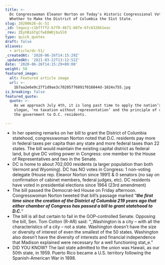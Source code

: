 ```yaml
---
title: >-
  Dc Congresswoman Eleanor Norton on Today's Historic Congressional Vote on
  Whether to Make the District of Columbia the 51st State.
slug: 20200626-dc-51
_id: legacy-c1bffff2-b7f0-4671-b07e-6fc6326b1eac
_rev: ZEyhBiGfgCfwE8WOjbuSlO
type: quick_quotes
draft: false
aliases:
  - article/dc-51/
_createdAt: '2020-06-26T14:15:29Z'
_updatedAt: '2021-03-22T13:12:52Z'
date: '2020-06-26T14:15:29+00:00'
weight: 50
featured_image:
  alt: Featured article image
  url: >-
    1b7aa2e6e9c27f1d9ae3c70205776891f016044d-1024x755.jpg
is_breaking: false
featured_quote:
  quote: >-
    As we approach July 4th, it is long past time to apply the nation’s oldest
    slogan, ‘no taxation without representation’ and the principle of consent of
    the government to D.C. residents.

---
```

* In her opening remarks on her bill to grant the District of Columbia statehood, congresswoman Norton noted that D.C. residents pay more in federal taxes per capita than any state and more federal taxes than 22 states. The bill would maintain the existing capital district as federal land, but give DC voting power in Congress: one member to the House of Representatives and two in the Senate.
* DC is home to about 702,000 residents (a larger population than both Vermont and Wyoming). DC has NO votes in Congress: 1 non-voting delegate (House rep. Eleanor Norton since 1991) & 0 senators (no say on confirmation of cabinet members, federal judges, etc). DC residents have voted in presidential elections since 1964 (23rd amendment)
* The bill passed the Democrat-led House on Friday afternoon. Congresswoman Norton tweeted that bill’s passage marked “**_the first time since the creation of the District of Columbia 219 years ago that either chamber of Congress has passed a bill to grant statehood to D.C._**“
* The bill is all but certain to fail in the GOP-controlled Senate. Opposing the bill, Sen. Tom Cotton (R-AR) said: “_Washington is a city – with all the characteristics of a city – not a state. Washington doesn’t have the size or diversity of interest of even the smallest of the 50 states. Washington also doesn’t have the diversity of interests and financial independence that Madison explained were necessary for a well functioning stat_e.”
* DID YOU KNOW? The last state admitted to the union was Hawaii, as our 50th state, in 1959. Puerto Rico became a U.S. territory following the Spanish-American War in 1898.